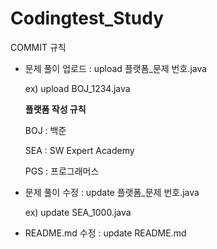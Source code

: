 # Codingtest_Study

COMMIT 규칙

- 문제 풀이 업로드 : upload 플랫폼_문제 번호.java

  ex) upload BOJ_1234.java

  

  **플랫폼 작성 규칙**

  BOJ : 백준

  SEA : SW Expert Academy

  PGS : 프로그래머스

  

- 문제 풀이 수정 : update 플랫폼_문제 번호.java

  ex) update SEA_1000.java

  

- README.md 수정 : update README.md